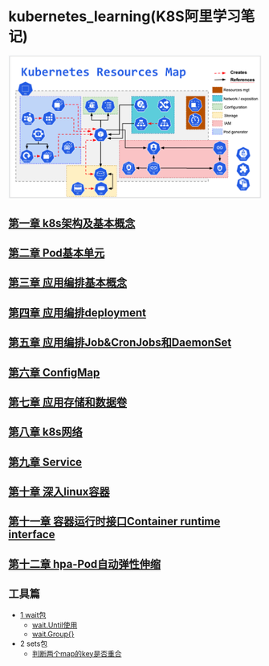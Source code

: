# kubernetes_learning(K8S阿里学习笔记)

![](img/.01_basis_idea/k8s_roadMap.png)

## [第一章 k8s架构及基本概念](01_kube_structure_n_basic_idea.md)

## [第二章 Pod基本单元](02_pod.md)

## [第三章 应用编排基本概念](03_resource_object.md)

## [第四章 应用编排deployment](04_deployment.md)

## [第五章 应用编排Job&CronJobs和DaemonSet](05_Job_n_daemonSet.md)

## [第六章 ConfigMap](06_configMap.md)

## [第七章 应用存储和数据卷](07_volume.md)

## [第八章 k8s网络](08_k8s_network_model.md)

## [第九章 Service](09_service.md)

## [第十章 深入linux容器](10_container.md)

## [第十一章 容器运行时接口Container runtime interface](11_cri.md)

## [第十二章 hpa-Pod自动弹性伸缩](12_hpa.md)

## 工具篇
- [1 wait包](01_k8s_util/01_wait/wait_util.md)
  - [wait.Until使用](01_k8s_util/01_wait/01_util/main.go)
  - [wait.Group{}](01_k8s_util/01_wait/02_waitGroup/main.go)
- 2 sets包
  - [判断两个map的key是否重合](01_k8s_util/02_sets/main.go)
